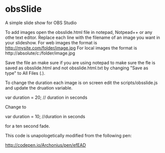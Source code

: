 # obsSlide
A simple slide show for OBS Studio

To add images open the obsslide.html file in notepad, Notpead++ or any othe text editor.
Replace each line with the filename of an image you want in your slideshow.
For web images the format is http://mysite.com/folder/image.jpg
For local images the format is http://absolute/c:/folder/image.jpg

Save the file an make sure if you are using notepad to make sure the fle 
is saved as obsslide.html and not obsslide.html.txt by changing "Save as type" to All Files (*.*).

To change the duration each image is on screen edit the scripts/obsslide.js and update the druation variable.

var duration = 20; // duration in seconds

Change to 

var duration = 10; //duration in seconds 

for a ten second fade.

This code is unapologetically modified from the following pen:

http://codepen.io/Archonius/pen/efEAD